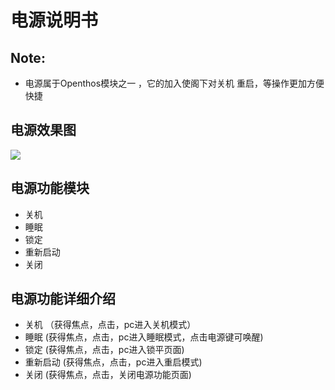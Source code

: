 # 电源说明书

## Note:
  - 电源属于Openthos模块之一 ，它的加入使阁下对关机 重启，等操作更加方便快捷

## 电源效果图
![](https://github.com/openthos/systemui-analysis/blob/master/ImageView/close.png)

## 电源功能模块
  - 关机
  - 睡眠
  - 锁定
  - 重新启动
  - 关闭

## 电源功能详细介绍
  - 关机 （获得焦点，点击，pc进入关机模式）
  - 睡眠  (获得焦点，点击，pc进入睡眠模式，点击电源键可唤醒)
  - 锁定  (获得焦点，点击，pc进入锁平页面)
  - 重新启动 (获得焦点，点击，pc进入重启模式)
  - 关闭 (获得焦点，点击，关闭电源功能页面)
